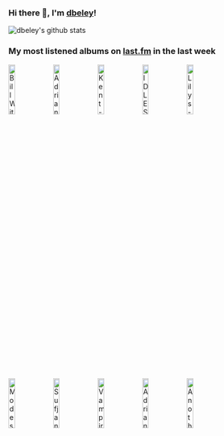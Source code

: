 ### Hi there 👋, I'm [dbeley](https://dbeley.ovh/en)!

![dbeley's github stats](https://github-readme-stats.vercel.app/api?username=dbeley)

### My most listened albums on [last.fm](https://www.last.fm/user/d_beley) in the last week

[<img src='https://lastfm.freetls.fastly.net/i/u/300x300/ae3cf3e82b2c4e2bb78c981ae1c5787b.jpg' width='16%' height='16%' alt='Bill Withers - Just As I Am'>](https://www.last.fm/music/bill%2bwithers/just%2bas%2bi%2bam)&nbsp;
[<img src='https://lastfm.freetls.fastly.net/i/u/300x300/80416ed9549211926a15d88cac7498a2.jpg' width='16%' height='16%' alt='Adrianne Lenker - Bright Future'>](https://www.last.fm/music/adrianne%2blenker/bright%2bfuture)&nbsp;
[<img src='https://lastfm.freetls.fastly.net/i/u/300x300/03b3e2e992485a9536f7b3be36d4d949.jpg' width='16%' height='16%' alt='Kent - Isola'>](https://www.last.fm/music/kent/isola)&nbsp;
[<img src='https://lastfm.freetls.fastly.net/i/u/300x300/5ff262bd41f9b81ae0835c17d95bef15.jpg' width='16%' height='16%' alt='IDLES - Joy as an Act of Resistance.'>](https://www.last.fm/music/idles/joy%2bas%2ban%2bact%2bof%2bresistance.)&nbsp;
[<img src='https://lastfm.freetls.fastly.net/i/u/300x300/5fd32e2efc81a4eee33bf7748b1595b4.jpg' width='16%' height='16%' alt='Lilys - A Brief History of Amazing Letdowns'>](https://www.last.fm/music/lilys/a%2bbrief%2bhistory%2bof%2bamazing%2bletdowns)&nbsp;
<br>
[<img src='https://lastfm.freetls.fastly.net/i/u/300x300/8d75d9902e2feb220314206b8e6db52d.jpg' width='16%' height='16%' alt='Modest Mouse - This Is a Long Drive for Someone with Nothing to Think About'>](https://www.last.fm/music/modest%2bmouse/this%2bis%2ba%2blong%2bdrive%2bfor%2bsomeone%2bwith%2bnothing%2bto%2bthink%2babout)&nbsp;
[<img src='https://lastfm.freetls.fastly.net/i/u/300x300/c04861341a86e2054772ba6783cb4ffc.png' width='16%' height='16%' alt='Sufjan Stevens - Javelin'>](https://www.last.fm/music/sufjan%2bstevens/javelin)&nbsp;
[<img src='https://lastfm.freetls.fastly.net/i/u/300x300/61fe67ac1045c545a57bfc81da022f91.png' width='16%' height='16%' alt='Vampire Weekend - Vampire Weekend'>](https://www.last.fm/music/vampire%2bweekend/vampire%2bweekend)&nbsp;
[<img src='https://lastfm.freetls.fastly.net/i/u/300x300/cba7acc509f01c3aa4aa4901d3211290.jpg' width='16%' height='16%' alt='Adrianne Lenker - songs and instrumentals'>](https://www.last.fm/music/adrianne%2blenker/songs%2band%2binstrumentals)&nbsp;
[<img src='https://lastfm.freetls.fastly.net/i/u/300x300/484d74370cd44f818d5140dfc1edc638.png' width='16%' height='16%' alt='Another Sunny Day - London Weekend'>](https://www.last.fm/music/another%2bsunny%2bday/london%2bweekend)&nbsp;
<br>
